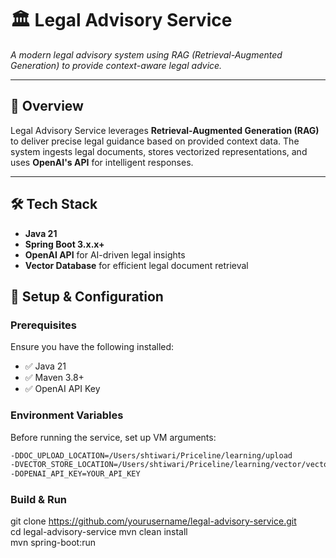 # 🏛️ Legal Advisory Service  

*A modern legal advisory system using RAG (Retrieval-Augmented Generation) to provide context-aware legal advice.*

---

## 🚀 Overview  
Legal Advisory Service leverages **Retrieval-Augmented Generation (RAG)** to deliver precise legal guidance based on provided context data. The system ingests legal documents, stores vectorized representations, and uses **OpenAI's API** for intelligent responses.

---

## 🛠 Tech Stack  
- **Java 21**  
- **Spring Boot 3.x.x+**  
- **OpenAI API** for AI-driven legal insights  
- **Vector Database** for efficient legal document retrieval  


## 🔧 Setup & Configuration  

### Prerequisites  
Ensure you have the following installed:  
- ✅ Java 21  
- ✅ Maven 3.8+  
- ✅ OpenAI API Key  

### Environment Variables  
Before running the service, set up VM arguments:  

```sh
-DDOC_UPLOAD_LOCATION=/Users/shtiwari/Priceline/learning/upload
-DVECTOR_STORE_LOCATION=/Users/shtiwari/Priceline/learning/vector/vector-store.json
-DOPENAI_API_KEY=YOUR_API_KEY
```

### Build & Run
git clone https://github.com/yourusername/legal-advisory-service.git  
cd legal-advisory-service
mvn clean install  
mvn spring-boot:run


